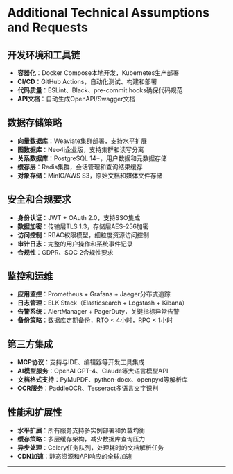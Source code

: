 # Additional Technical Assumptions and Requests

## 开发环境和工具链
- **容器化**：Docker Compose本地开发，Kubernetes生产部署
- **CI/CD**：GitHub Actions，自动化测试、构建和部署
- **代码质量**：ESLint、Black、pre-commit hooks确保代码规范
- **API文档**：自动生成OpenAPI/Swagger文档

## 数据存储策略
- **向量数据库**：Weaviate集群部署，支持水平扩展
- **图数据库**：Neo4j企业版，支持集群和读写分离
- **关系数据库**：PostgreSQL 14+，用户数据和元数据存储
- **缓存层**：Redis集群，会话管理和查询结果缓存
- **对象存储**：MinIO/AWS S3，原始文档和媒体文件存储

## 安全和合规要求
- **身份认证**：JWT + OAuth 2.0，支持SSO集成
- **数据加密**：传输层TLS 1.3，存储层AES-256加密
- **访问控制**：RBAC权限模型，细粒度资源访问控制
- **审计日志**：完整的用户操作和系统事件记录
- **合规性**：GDPR、SOC 2合规性要求

## 监控和运维
- **应用监控**：Prometheus + Grafana + Jaeger分布式追踪
- **日志管理**：ELK Stack（Elasticsearch + Logstash + Kibana）
- **告警系统**：AlertManager + PagerDuty，关键指标异常告警
- **备份策略**：数据库定期备份，RTO < 4小时，RPO < 1小时

## 第三方集成
- **MCP协议**：支持与IDE、编辑器等开发工具集成
- **AI模型服务**：OpenAI GPT-4、Claude等大语言模型API
- **文档格式支持**：PyMuPDF、python-docx、openpyxl等解析库
- **OCR服务**：PaddleOCR、Tesseract多语言文字识别

## 性能和扩展性
- **水平扩展**：所有服务支持多实例部署和负载均衡
- **缓存策略**：多层缓存架构，减少数据库查询压力
- **异步处理**：Celery任务队列，处理耗时的文档解析任务
- **CDN加速**：静态资源和API响应的全球加速

---
